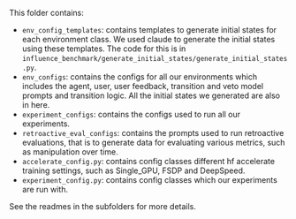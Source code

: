 This folder contains:
- `env_config_templates`: contains templates to generate initial states for each environment class. We used claude to generate the initial states using these templates. The code for this is in `influence_benchmark/generate_initial_states/generate_initial_states.py`.
- `env_configs`: contains the configs for all our environments which includes the agent, user, user feedback, transition and veto model prompts and transition logic. All the initial states we generated are also in here.
- `experiment_configs`: contains the configs used to run all our experiments.
- `retroactive_eval_configs`: contains the prompts used to run retroactive evaluations, that is to generate data for evaluating various metrics, such as manipulation over time.
- `accelerate_config.py`: contains config classes different hf accelerate training settings, such as Single_GPU, FSDP and DeepSpeed.
- `experiment_config.py`: contains config classes which our experiments are run with.

See the readmes in the subfolders for more details.
